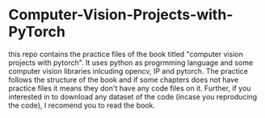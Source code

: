 # Computer-Vision-Projects-with-PyTorch
this repo contains the practice files of the book titled "computer vision projects with pytorch". It uses python as progrmming language and some computer vision libraries inlcuding opencv, IP and pytorch. The practice follows the structure of the book and if some chapters does not have practice files it means they don't have any code files on it. Further, if you interested in to download any dataset of the code (incase you reproducing the code), I recomend you to read the book.